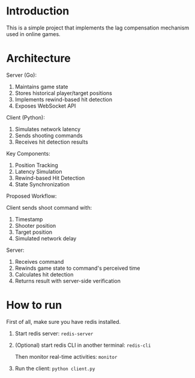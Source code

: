 # Introduction

This is a simple project that implements the lag compensation mechanism used in online games.

# Architecture

Server (Go):

1. Maintains game state
2. Stores historical player/target positions
3. Implements rewind-based hit detection
4. Exposes WebSocket API

Client (Python):

1. Simulates network latency
2. Sends shooting commands
3. Receives hit detection results

Key Components:

1. Position Tracking
2. Latency Simulation
3. Rewind-based Hit Detection
4. State Synchronization

Proposed Workflow:

Client sends shoot command with:

1. Timestamp
2. Shooter position
3. Target position
4. Simulated network delay

Server:

1. Receives command
2. Rewinds game state to command's perceived time
3. Calculates hit detection
4. Returns result with server-side verification

# How to run

First of all, make sure you have redis installed.

1. Start redis server:
   `redis-server`
2. (Optional) start redis CLI in another terminal:
   `redis-cli`

   Then monitor real-time activities:
   `monitor`

3. Run the client:
   `python client.py`
